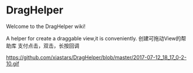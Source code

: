 # DragHelper

Welcome to the DragHelper wiki!

A helper for create a draggable view,it is conveniently. 创建可拖动View的帮助库
支付点击，双击，长按回调

https://github.com/xiastars/DragHelper/blob/master/2017-07-12_18_17_0-2-10.gif
